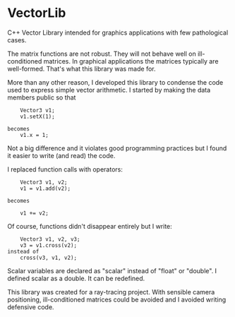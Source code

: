 # VectorLib
C++ Vector Library intended for graphics applications with few pathological cases.

The matrix functions are not robust. They will not behave well on ill-conditioned matrices. In graphical applications the matrices typically are well-formed. That's what this library was made for.

More than any other reason, I developed this library to condense the code used to express simple vector arithmetic.
I started by making the data members public so that

		Vector3 v1;
		v1.setX(1);

	becomes
		v1.x = 1;
		
Not a big difference and it violates good programming practices but I found it easier to write (and read) the code.

I replaced function calls with operators:

		Vector3 v1, v2;
		v1 = v1.add(v2);

	becomes
	
		v1 += v2;

Of course, functions didn't disappear entirely but I write:

		Vector3 v1, v2, v3;
		v3 = v1.cross(v2);
	instead of
		cross(v3, v1, v2);

Scalar variables are declared as "scalar" instead of "float" or "double". I defined scalar as a double. It can be redefined.

This library was created for a ray-tracing project. With sensible camera positioning, ill-conditioned matrices could be avoided and I avoided writing defensive code.

